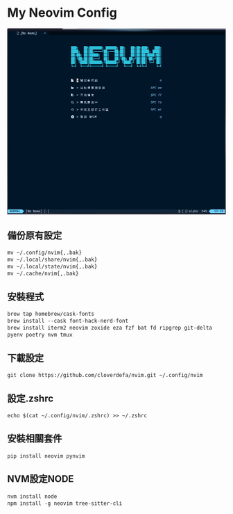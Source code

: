 # My Neovim Config

![image](https://github.com/cloverdefa/nvim/blob/main/cover.jpg)

## 備份原有設定

```Shell
mv ~/.config/nvim{,.bak}
mv ~/.local/share/nvim{,.bak}
mv ~/.local/state/nvim{,.bak}
mv ~/.cache/nvim{,.bak}
```

## 安裝程式

```Shell
brew tap homebrew/cask-fonts
brew install --cask font-hack-nerd-font
brew install iterm2 neovim zoxide eza fzf bat fd ripgrep git-delta pyenv poetry nvm tmux
```

## 下載設定

```Shell
git clone https://github.com/cloverdefa/nvim.git ~/.config/nvim
```

## 設定.zshrc

```Shell
echo $(cat ~/.config/nvim/.zshrc) >> ~/.zshrc
```

## 安裝相關套件

```Shell
pip install neovim pynvim
```

## NVM設定NODE

```Shell
nvm install node
npm install -g neovim tree-sitter-cli

```
